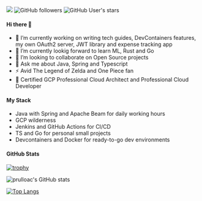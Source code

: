![](https://komarev.com/ghpvc/?username=prulloac&color=brightgreen&abbreviated=true)
![GitHub followers](https://img.shields.io/github/followers/prulloac)
![GitHub User's stars](https://img.shields.io/github/stars/prulloac)

#### Hi there 👋
- 🔭 I’m currently working on writing tech guides, DevContainers features, my own OAuth2 server, JWT library and expense tracking app
- 🌱 I’m currently lookig forward to learn ML, Rust and Go
- 👯 I’m looking to collaborate on Open Source projects
- 💬 Ask me about Java, Spring and Typescript
- ⚡ Avid The Legend of Zelda and One Piece fan
- 🦉 Certified GCP Professional Cloud Architect and Professional Cloud Developer

#### My Stack

- Java with Spring and Apache Beam for daily working hours
- GCP wilderness
- Jenkins and GitHub Actions for CI/CD 
- TS and Go for personal small projects
- Devcontainers and Docker for ready-to-go dev environments

#### GitHub Stats
[![trophy](https://github-profile-trophy.vercel.app/?username=prulloac&theme=gruvbox&no-frame=true)](https://github.com/ryo-ma/github-profile-trophy)

![prulloac's GitHub stats](https://github-readme-stats.vercel.app/api?username=prulloac&show_icons=true&theme=tokyonight&rank_icon=github)

[![Top Langs](https://github-readme-stats.vercel.app/api/top-langs/?username=prulloac&layout=donut&theme=tokyonight&hide=html,css)](https://github.com/anuraghazra/github-readme-stats)

<!--
**prulloac/prulloac** is a ✨ _special_ ✨ repository because its `README.md` (this file) appears on your GitHub profile.

Here are some ideas to get you started:

- 🔭 I’m currently working on ...
- 🌱 I’m currently learning ...
- 👯 I’m looking to collaborate on ...
- 🤔 I’m looking for help with ...
- 💬 Ask me about ...
- 📫 How to reach me: ...
- 😄 Pronouns: ...
- ⚡ Fun fact: ...
-->
